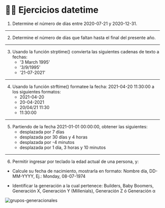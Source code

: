 # 👨‍💻 Ejercicios datetime

1. Determine el número de días entre 2020-07-21 y 2020-12-31.
___
2. Determine el número de días que faltan hasta el final del presente año.
___
3. Usando la función strptime() convierta las siguientes cadenas de texto a fechas:
    - '3 March 1995'
    - '3/9/1995'
    - '21-07-2021'
___
4. Usando la función strftime() formatee la fecha: 2021-04-20 11:30:00 a los siguientes formatos:
    - 2021-04-20
    - 20-04-2021
    - 20/04/21 11:30
    - 11:30:00
___
5. Partiendo de la fecha 2021-01-01 00:00:00, obtener las siguientes:
    - desplazada por 7 días
    - desplazada por 30 días y 4 horas
    - desplazada por -4 minutos
    - desplazada por 1 día, 3 horas y 10 minutos
___
6. Permitir ingresar por teclado la edad actual de una persona, y:
- Calcule su fecha de nacimiento, mostrarla en formato: Nombre día, DD-MM-YYYY, Ej.: Monday, 08-07-1974

- Identificar la generación a la cual pertenece: Builders, Baby Boomers, Generación X, Generación Y (Millenials), Generación Z ó Generación α

![grupos-generacionales](https://user-images.githubusercontent.com/55613545/173242589-67ffd58e-d59f-4e3a-ba8b-9d3d87e0cf8f.png)
